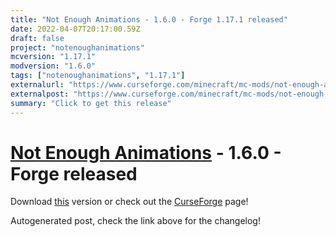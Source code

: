 ```yaml
---
title: "Not Enough Animations - 1.6.0 - Forge 1.17.1 released"
date: 2022-04-07T20:17:00.59Z
draft: false
project: "notenoughanimations"
mcversion: "1.17.1"
modversion: "1.6.0"
tags: ["notenoughanimations", "1.17.1"]
externalurl: "https://www.curseforge.com/minecraft/mc-mods/not-enough-animations/files/3739664"
externalpost: "https://www.curseforge.com/minecraft/mc-mods/not-enough-animations/files/3739664"
summary: "Click to get this release"
---
```

# [Not Enough Animations](/project/notenoughanimations) - 1.6.0 - Forge released
Download [this](https://www.curseforge.com/minecraft/mc-mods/not-enough-animations/files/3739664) version or check out the [CurseForge](https://www.curseforge.com/minecraft/mc-mods/not-enough-animations) page!

Autogenerated post, check the link above for the changelog!
